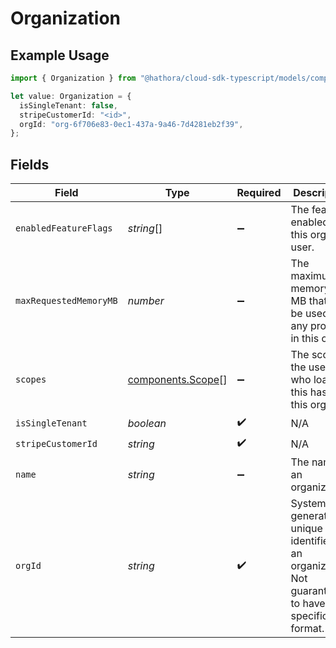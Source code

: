 # Organization

## Example Usage

```typescript
import { Organization } from "@hathora/cloud-sdk-typescript/models/components";

let value: Organization = {
  isSingleTenant: false,
  stripeCustomerId: "<id>",
  orgId: "org-6f706e83-0ec1-437a-9a46-7d4281eb2f39",
};
```

## Fields

| Field                                                                                             | Type                                                                                              | Required                                                                                          | Description                                                                                       | Example                                                                                           |
| ------------------------------------------------------------------------------------------------- | ------------------------------------------------------------------------------------------------- | ------------------------------------------------------------------------------------------------- | ------------------------------------------------------------------------------------------------- | ------------------------------------------------------------------------------------------------- |
| `enabledFeatureFlags`                                                                             | *string*[]                                                                                        | :heavy_minus_sign:                                                                                | The features enabled for this org and user.                                                       |                                                                                                   |
| `maxRequestedMemoryMB`                                                                            | *number*                                                                                          | :heavy_minus_sign:                                                                                | The maximum memory in MB that can be used by any process in this org.                             |                                                                                                   |
| `scopes`                                                                                          | [components.Scope](../../models/components/scope.md)[]                                            | :heavy_minus_sign:                                                                                | The scopes the user who loaded this has on this org.                                              |                                                                                                   |
| `isSingleTenant`                                                                                  | *boolean*                                                                                         | :heavy_check_mark:                                                                                | N/A                                                                                               |                                                                                                   |
| `stripeCustomerId`                                                                                | *string*                                                                                          | :heavy_check_mark:                                                                                | N/A                                                                                               |                                                                                                   |
| `name`                                                                                            | *string*                                                                                          | :heavy_minus_sign:                                                                                | The name of an organization.                                                                      |                                                                                                   |
| `orgId`                                                                                           | *string*                                                                                          | :heavy_check_mark:                                                                                | System generated unique identifier for an organization. Not guaranteed to have a specific format. | org-6f706e83-0ec1-437a-9a46-7d4281eb2f39                                                          |